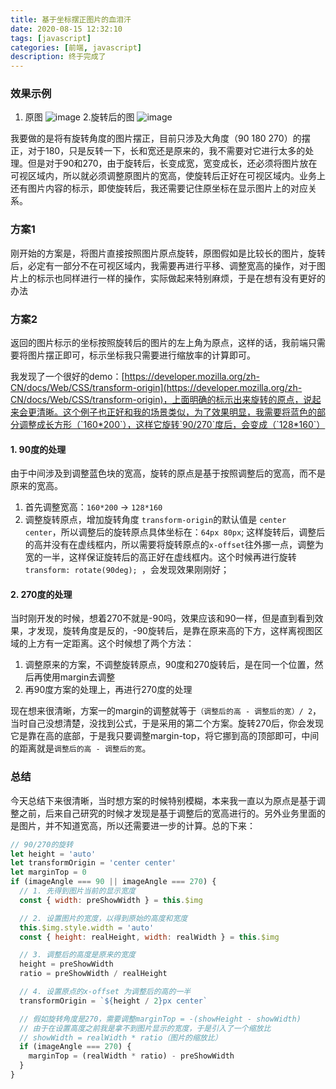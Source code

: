 ```yaml
---
title: 基于坐标摆正图片的血泪汗
date: 2020-08-15 12:32:10
tags: [javascript]
categories: [前端, javascript]
description: 终于完成了
---
```


### 效果示例
1. 原图
![image](https://res.cloudinary.com/dwudaridr/image/upload/v1597467374/blog/transform-img-before.png)
2.旋转后的图
![image](https://res.cloudinary.com/dwudaridr/image/upload/v1597467374/blog/transform-img-after.png)

我要做的是将有旋转角度的图片摆正，目前只涉及大角度（90 180 270）的摆正，对于180，只是反转一下，长和宽还是原来的，我不需要对它进行太多的处理。但是对于90和270，由于旋转后，长变成宽，宽变成长，还必须将图片放在可视区域内，所以就必须调整原图片的宽高，使旋转后正好在可视区域内。业务上还有图片内容的标示，即使旋转后，我还需要记住原坐标在显示图片上的对应关系。

### 方案1
刚开始的方案是，将图片直接按照图片原点旋转，原图假如是比较长的图片，旋转后，必定有一部分不在可视区域内，我需要再进行平移、调整宽高的操作，对于图片上的标示也同样进行一样的操作，实际做起来特别麻烦，于是在想有没有更好的办法

### 方案2
返回的图片标示的坐标按照旋转后的图片的左上角为原点，这样的话，我前端只需要将图片摆正即可，标示坐标我只需要进行缩放率的计算即可。

我发现了一个很好的demo：[https://developer.mozilla.org/zh-CN/docs/Web/CSS/transform-origin](https://developer.mozilla.org/zh-CN/docs/Web/CSS/transform-origin)，上面明确的标示出来旋转的原点，说起来会更清晰。这个例子也正好和我的场景类似，为了效果明显，我需要将蓝色的部分调整成长方形（`160*200`），这样它旋转`90/270`度后，会变成（`128*160`）

#### 1. 90度的处理
由于中间涉及到调整蓝色块的宽高，旋转的原点是基于按照调整后的宽高，而不是原来的宽高。

1. 首先调整宽高：`160*200` -> `128*160`
2. 调整旋转原点，增加旋转角度
`transform-origin`的默认值是 `center center`，所以调整后的旋转原点具体坐标在：`64px 80px`; 这样旋转后，调整后的高并没有在虚线框内，所以需要将旋转原点的`x-offset`往外挪一点，调整为宽的一半，这样保证旋转后的高正好在虚线框内。这个时候再进行旋转`transform: rotate(90deg); `，会发现效果刚刚好；

#### 2. 270度的处理
当时刚开发的时候，想着270不就是-90吗，效果应该和90一样，但是直到看到效果，才发现，旋转角度是反的，-90旋转后，是靠在原来高的下方，这样离视图区域的上方有一定距离。这个时候想了两个方法：

1. 调整原来的方案，不调整旋转原点，90度和270旋转后，是在同一个位置，然后再使用margin去调整
2. 再90度方案的处理上，再进行270度的处理

现在想来很清晰，方案一的margin的调整就等于`（调整后的高 - 调整后的宽）/ 2`，当时自己没想清楚，没找到公式，于是采用的第二个方案。旋转270后，你会发现它是靠在高的底部，于是我只要调整margin-top，将它挪到高的顶部即可，中间的距离就是`调整后的高 - 调整后的宽`。

### 总结
今天总结下来很清晰，当时想方案的时候特别模糊，本来我一直以为原点是基于调整之前，后来自己研究的时候才发现是基于调整后的宽高进行的。另外业务里面的是图片，并不知道宽高，所以还需要进一步的计算。总的下来：

```js
// 90/270的旋转
let height = 'auto'
let transformOrigin = 'center center'
let marginTop = 0
if (imageAngle === 90 || imageAngle === 270) {
  // 1. 先得到图片当前的显示宽度
  const { width: preShowWidth } = this.$img

  // 2. 设置图片的宽度，以得到原始的高度和宽度
  this.$img.style.width = 'auto'
  const { height: realHeight, width: realWidth } = this.$img

  // 3. 调整后的高度是原来的宽度
  height = preShowWidth
  ratio = preShowWidth / realHeight

  // 4. 设置原点的x-offset 为调整后的高的一半
  transformOrigin = `${height / 2}px center`

  // 假如旋转角度是270，需要调整marginTop = -(showHeight - showWidth)
  // 由于在设置高度之前我是拿不到图片显示的宽度，于是引入了一个缩放比
  // showWidth = realWidth * ratio（图片的缩放比）
  if (imageAngle === 270) {
    marginTop = (realWidth * ratio) - preShowWidth
  }
}
```
